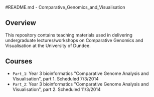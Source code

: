 #README.md - Comparative_Genomics_and_Visualisation

## Overview

This repository contains teaching materials used in delivering undergraduate lectures/workshops on Comparative Genomics and Visualisation at the University of Dundee.

## Courses

* `Part_1`: Year 3 bioinformatics "Comparative Genome Analysis and Visualisation", part 1. Scheduled 7/3/2014
* `Part_2`: Year 3 bioinformatics "Comparative Genome Analysis and Visualisation", part 2. Scheduled 11/3/2014

